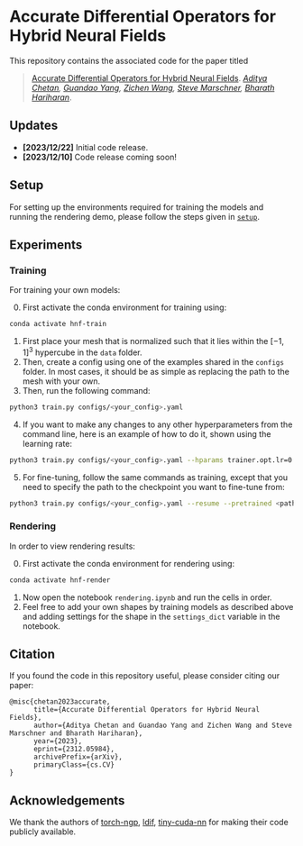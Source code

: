 # Accurate Differential Operators for Hybrid Neural Fields

This repository contains the associated code for the paper titled

>[Accurate Differential Operators for Hybrid Neural Fields](https://arxiv.org/abs/2312.05984). *[Aditya Chetan](https://justachetan.github.io), [Guandao Yang](https://www.guandaoyang.com/), [Zichen Wang](https://zichenwang01.github.io/), [Steve Marschner](https://www.cs.cornell.edu/~srm/), [Bharath Hariharan](https://www.cs.cornell.edu/~bharathh/)*.


## Updates

- **[2023/12/22]** Initial code release.
- **[2023/12/10]** Code release coming soon!

## Setup

For setting up the environments required for training the models and running the rendering demo, please follow the steps given in [`setup`](setup/README.md).

## Experiments

### Training

For training your own models: 

0. First activate the conda environment for training using:
```bash
conda activate hnf-train
```
1. First place your mesh that is normalized such that it lies within the $[-1, 1]^3$ hypercube in the `data` folder. 
2. Then, create a config using one of the examples shared in the `configs` folder. In most cases, it should be as simple as replacing the path to the mesh with your own.
3. Then, run the following command:
```bash
python3 train.py configs/<your_config>.yaml
```
4. If you want to make any changes to any other hyperparameters from the command line, here is an example of how to do it, shown using the learning rate:
```bash
python3 train.py configs/<your_config>.yaml --hparams trainer.opt.lr=0.001
```
5. For fine-tuning, follow the same commands as training, except that you need to specify the path to the checkpoint you want to fine-tune from:
```bash 
python3 train.py configs/<your_config>.yaml --resume --pretrained <path_to_checkpoint>
```

### Rendering

In order to view rendering results:


0. First activate the conda environment for rendering using:
```bash
conda activate hnf-render
```
1. Now open the notebook `rendering.ipynb` and run the cells in order.
2. Feel free to add your own shapes by training models as described above and adding settings for the shape in the `settings_dict` variable in the notebook.



## Citation

If you found the code in this repository useful, please consider citing our paper:

```
@misc{chetan2023accurate,
      title={Accurate Differential Operators for Hybrid Neural Fields}, 
      author={Aditya Chetan and Guandao Yang and Zichen Wang and Steve Marschner and Bharath Hariharan},
      year={2023},
      eprint={2312.05984},
      archivePrefix={arXiv},
      primaryClass={cs.CV}
}
```

## Acknowledgements

We thank the authors of [torch-ngp](https://github.com/ashawkey/torch-ngp), [ldif](https://github.com/google/ldif), [tiny-cuda-nn](https://github.com/NVlabs/tiny-cuda-nn) for making their code publicly available. 
